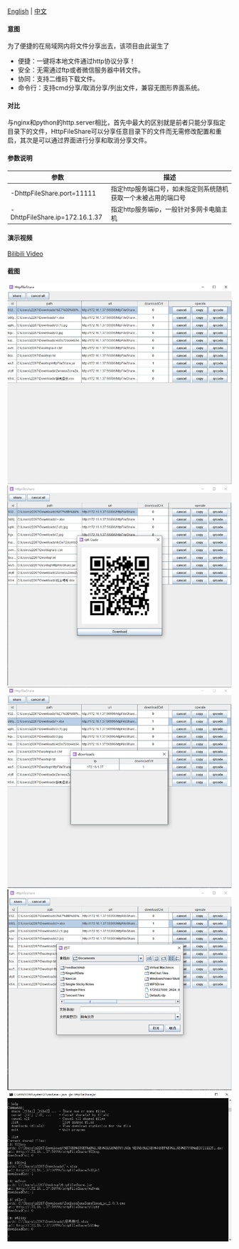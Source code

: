 [English](README.md) | [中文](README_zh.md)

#### 意图

为了便捷的在局域网内将文件分享出去，该项目由此诞生了

* 便捷：一键将本地文件通过http协议分享！
* 安全：无需通过ftp或者微信服务器中转文件。
* 协同：支持二维码下载文件。
* 命令行：支持cmd分享/取消分享/列出文件，兼容无图形界面系统。

#### 对比

与nginx和python的http.server相比，首先中最大的区别就是前者只能分享指定目录下的文件，HttpFileShare可以分享任意目录下的文件而无需修改配置和重启，其次是可以通过界面进行分享和取消分享文件。

#### 参数说明

| 参数                             | 描述                                |
|--------------------------------|-----------------------------------|
| -DhttpFileShare.port=11111     | 指定http服务端口号，如未指定则系统随机获取一个未被占用的端口号 |
| -DhttpFileShare.ip=172.16.1.37 | 指定http服务端ip，一般针对多网卡电脑主机           |

#### 演示视频

[Bilibili Video](https://www.bilibili.com/video/BV1XHTezDEDC/)

#### 截图
![HttpFileShare](main_frame.png)
![HttpFileShare](main_frame2.png)
![HttpFileShare](main_frame3.png)
![HttpFileShare](main_frame4.png)
![HttpFileShare](main_frame5.png)
